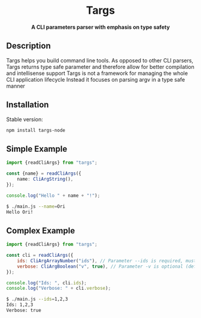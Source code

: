<h1 align="center">Targs</h1>
<p align="center">
  <b >A CLI parameters parser with emphasis on type safety</b>
</p>

## Description
Targs helps you build command line tools.
As opposed to other CLI parsers, Targs returns type safe parameter and therefore allow for
better compilation and intellisense support
Targs is not a framework for managing the whole CLI application lifecycle
Instead it focuses on parsing argv in a type safe manner

## Installation

Stable version:
```bash
npm install targs-node
```

## Simple Example

```typescript
import {readCliArgs} from "targs";

const {name} = readCliArgs({
    name: CliArgString(),
});

console.log("Hello " + name + "!");
```

```bash
$ ./main.js --name=Ori
Hello Ori!
```

## Complex Example

```javascript
import {readCliArgs} from "targs";

const cli = readCliArgs({
    ids: CliArgArrayNumber("ids"), // Parameter --ids is required, must be of the format 1,2,3
    verbose: CliArgBoolean("v", true), // Parameter -v is optional (default value is true)
});

console.log("Ids: ", cli.ids);
console.log("Verbose: " + cli.verbose);
```

```bash
$ ./main.js --ids=1,2,3
Ids: 1,2,3
Verbose: true
```
